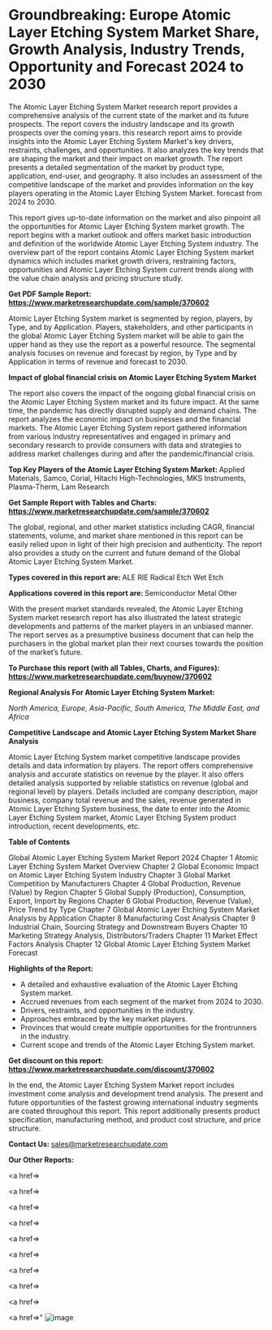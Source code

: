 # Groundbreaking: Europe Atomic Layer Etching System Market Share, Growth Analysis, Industry Trends, Opportunity and Forecast 2024 to 2030

The Atomic Layer Etching System Market research report provides a comprehensive analysis of the current state of the market and its future prospects. The report covers the industry landscape and its growth prospects over the coming years. this research report aims to provide insights into the Atomic Layer Etching System Market's key drivers, restraints, challenges, and opportunities. It also analyzes the key trends that are shaping the market and their impact on market growth. The report presents a detailed segmentation of the market by product type, application, end-user, and geography. It also includes an assessment of the competitive landscape of the market and provides information on the key players operating in the Atomic Layer Etching System Market. forecast from 2024 to 2030.

This report gives up-to-date information on the market and also pinpoint all the opportunities for Atomic Layer Etching System market growth. The report begins with a market outlook and offers market basic introduction and definition of the worldwide Atomic Layer Etching System industry. The overview part of the report contains Atomic Layer Etching System market dynamics which includes market growth drivers, restraining factors, opportunities and Atomic Layer Etching System current trends along with the value chain analysis and pricing structure study.

<strong><b>Get PDF Sample Report: <a href=https://www.marketresearchupdate.com/sample/370602>https://www.marketresearchupdate.com/sample/370602</a></b></strong>

Atomic Layer Etching System market is segmented by region, players, by Type, and by Application. Players, stakeholders, and other participants in the global Atomic Layer Etching System market will be able to gain the upper hand as they use the report as a powerful resource. The segmental analysis focuses on revenue and forecast by region, by Type and by Application in terms of revenue and forecast to 2030.

<strong><b>Impact of global financial crisis on Atomic Layer Etching System Market</b></strong>

The report also covers the impact of the ongoing global financial crisis on the Atomic Layer Etching System market and its future impact. At the same time, the pandemic has directly disrupted supply and demand chains. The report analyzes the economic impact on businesses and the financial markets. The Atomic Layer Etching System report gathered information from various industry representatives and engaged in primary and secondary research to provide consumers with data and strategies to address market challenges during and after the pandemic/financial crisis.

<strong><b>Top Key Players of the Atomic Layer Etching System Market:
</b></strong>Applied Materials, Samco, Corial, Hitachi High-Technologies, MKS Instruments, Plasma-Therm, Lam Research<strong><b>
</b></strong>

<strong><b>Get Sample Report with Tables and Charts: <a href=https://www.marketresearchupdate.com/sample/370602>https://www.marketresearchupdate.com/sample/370602</a></b></strong>

The global, regional, and other market statistics including CAGR, financial statements, volume, and market share mentioned in this report can be easily relied upon in light of their high precision and authenticity. The report also provides a study on the current and future demand of the Global Atomic Layer Etching System Market.

<strong><b>Types covered in this report are:
</b></strong>ALE
RIE
Radical Etch
Wet Etch<strong><b>
</b></strong>

<strong><b>Applications covered in this report are:
</b></strong>Semiconductor
Metal
Other<strong><b>
</b></strong>

With the present market standards revealed, the Atomic Layer Etching System market research report has also illustrated the latest strategic developments and patterns of the market players in an unbiased manner. The report serves as a presumptive business document that can help the purchasers in the global market plan their next courses towards the position of the market’s future.

<strong><b>To Purchase this report (with all Tables, Charts, and Figures): <a href=https://www.marketresearchupdate.com/buynow/370602>https://www.marketresearchupdate.com/buynow/370602</a></b></strong>

<strong><b>Regional Analysis For Atomic Layer Etching System Market:</b></strong>

<em><i>North America, Europe, Asia-Pacific, South America, The Middle East, and Africa</i></em>

<strong><b>Competitive Landscape and Atomic Layer Etching System Market Share Analysis</b></strong>

Atomic Layer Etching System market competitive landscape provides details and data information by players. The report offers comprehensive analysis and accurate statistics on revenue by the player. It also offers detailed analysis supported by reliable statistics on revenue (global and regional level) by players. Details included are company description, major business, company total revenue and the sales, revenue generated in Atomic Layer Etching System business, the date to enter into the Atomic Layer Etching System market, Atomic Layer Etching System product introduction, recent developments, etc.

<strong><b>Table of Contents</b></strong>

Global Atomic Layer Etching System Market Report 2024
Chapter 1 Atomic Layer Etching System Market Overview
Chapter 2 Global Economic Impact on Atomic Layer Etching System Industry
Chapter 3 Global Market Competition by Manufacturers
Chapter 4 Global Production, Revenue (Value) by Region
Chapter 5 Global Supply (Production), Consumption, Export, Import by Regions
Chapter 6 Global Production, Revenue (Value), Price Trend by Type
Chapter 7 Global Atomic Layer Etching System Market Analysis by Application
Chapter 8 Manufacturing Cost Analysis
Chapter 9 Industrial Chain, Sourcing Strategy and Downstream Buyers
Chapter 10 Marketing Strategy Analysis, Distributors/Traders
Chapter 11 Market Effect Factors Analysis
Chapter 12 Global Atomic Layer Etching System Market Forecast

<strong><b>Highlights of the Report:</b></strong>

- A detailed and exhaustive evaluation of the Atomic Layer Etching System market.
- Accrued revenues from each segment of the market from 2024 to 2030.
- Drivers, restraints, and opportunities in the industry.
- Approaches embraced by the key market players.
- Provinces that would create multiple opportunities for the frontrunners in the industry.
- Current scope and trends of the Atomic Layer Etching System market.

<strong><b>Get discount on this report: <a href=https://www.marketresearchupdate.com/discount/370602>https://www.marketresearchupdate.com/discount/370602</a></b></strong>

In the end, the Atomic Layer Etching System Market report includes investment come analysis and development trend analysis. The present and future opportunities of the fastest growing international industry segments are coated throughout this report. This report additionally presents product specification, manufacturing method, and product cost structure, and price structure.

<strong><b>Contact Us:
</b></strong>sales@marketresearchupdate.com

<strong>Our Other Reports:</strong>

<a href=></a>

<a href=></a>

<a href=></a>

<a href=></a>

<a href=></a>

<a href=></a>

<a href=></a>

<a href=></a>

<a href=></a>

<a href=></a>"
![image](https://github.com/Gayatrikarjule/Market-Analysis-360/assets/97346546/1177b704-1ffc-4769-b82a-55dfa4c3aaa3)
